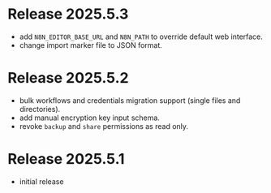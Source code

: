 # Release 2025.5.3

- add `N8N_EDITOR_BASE_URL` and `N8N_PATH` to override default web interface.
- change import marker file to JSON format.

# Release 2025.5.2

- bulk workflows and credentials migration support (single files and directories).
- add manual encryption key input schema.
- revoke `backup` and `share` permissions as read only.

# Release 2025.5.1

- initial release